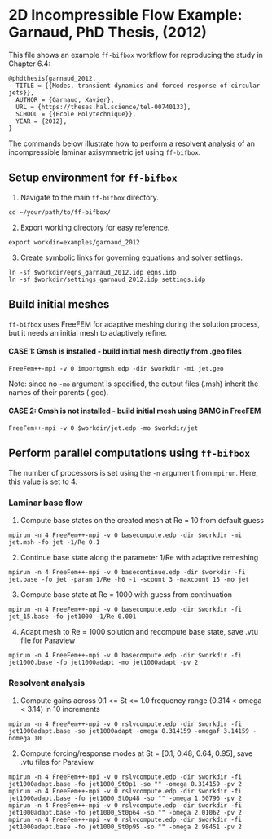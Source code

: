 # 2D Incompressible Flow Example: Garnaud, PhD Thesis, (2012)
This file shows an example `ff-bifbox` workflow for reproducing the study in Chapter 6.4:
```
@phdthesis{garnaud_2012,
  TITLE = {{Modes, transient dynamics and forced response of circular jets}},
  AUTHOR = {Garnaud, Xavier},
  URL = {https://theses.hal.science/tel-00740133},
  SCHOOL = {{Ecole Polytechnique}},
  YEAR = {2012},
}

```
The commands below illustrate how to perform a resolvent analysis of an incompressible laminar axisymmetric jet using `ff-bifbox`.

## Setup environment for `ff-bifbox`
1. Navigate to the main `ff-bifbox` directory.
```
cd ~/your/path/to/ff-bifbox/
```
2. Export working directory for easy reference.
```
export workdir=examples/garnaud_2012
```
3. Create symbolic links for governing equations and solver settings.
```
ln -sf $workdir/eqns_garnaud_2012.idp eqns.idp
ln -sf $workdir/settings_garnaud_2012.idp settings.idp
```

## Build initial meshes
`ff-bifbox` uses FreeFEM for adaptive meshing during the solution process, but it needs an initial mesh to adaptively refine.
#### CASE 1: Gmsh is installed - build initial mesh directly from .geo files
```
FreeFem++-mpi -v 0 importgmsh.edp -dir $workdir -mi jet.geo
```
Note: since no `-mo` argument is specified, the output files (.msh) inherit the names of their parents (.geo).
#### CASE 2: Gmsh is not installed - build initial mesh using BAMG in FreeFEM
```
FreeFem++-mpi -v 0 $workdir/jet.edp -mo $workdir/jet
```

## Perform parallel computations using `ff-bifbox`
The number of processors is set using the `-n` argument from `mpirun`. Here, this value is set to 4.
### Laminar base flow
1. Compute base states on the created mesh at Re = 10 from default guess
```
mpirun -n 4 FreeFem++-mpi -v 0 basecompute.edp -dir $workdir -mi jet.msh -fo jet -1/Re 0.1
```

2. Continue base state along the parameter 1/Re with adaptive remeshing
```
mpirun -n 4 FreeFem++-mpi -v 0 basecontinue.edp -dir $workdir -fi jet.base -fo jet -param 1/Re -h0 -1 -scount 3 -maxcount 15 -mo jet
```

3. Compute base state at Re = 1000 with guess from continuation
```
mpirun -n 4 FreeFem++-mpi -v 0 basecompute.edp -dir $workdir -fi jet_15.base -fo jet1000 -1/Re 0.001
```

4. Adapt mesh to Re = 1000 solution and recompute base state, save .vtu file for Paraview
```
mpirun -n 4 FreeFem++-mpi -v 0 basecompute.edp -dir $workdir -fi jet1000.base -fo jet1000adapt -mo jet1000adapt -pv 2
```

### Resolvent analysis
1. Compute gains across 0.1 <= St <= 1.0 frequency range (0.314 < omega < 3.14) in 10 increments
```
mpirun -n 4 FreeFem++-mpi -v 0 rslvcompute.edp -dir $workdir -fi jet1000adapt.base -so jet1000adapt -omega 0.314159 -omegaf 3.14159 -nomega 10
```
2. Compute forcing/response modes at St = [0.1, 0.48, 0.64, 0.95], save .vtu files for Paraview
```
mpirun -n 4 FreeFem++-mpi -v 0 rslvcompute.edp -dir $workdir -fi jet1000adapt.base -fo jet1000_St0p1 -so "" -omega 0.314159 -pv 2
mpirun -n 4 FreeFem++-mpi -v 0 rslvcompute.edp -dir $workdir -fi jet1000adapt.base -fo jet1000_St0p48 -so "" -omega 1.50796 -pv 2
mpirun -n 4 FreeFem++-mpi -v 0 rslvcompute.edp -dir $workdir -fi jet1000adapt.base -fo jet1000_St0p64 -so "" -omega 2.01062 -pv 2
mpirun -n 4 FreeFem++-mpi -v 0 rslvcompute.edp -dir $workdir -fi jet1000adapt.base -fo jet1000_St0p95 -so "" -omega 2.98451 -pv 2
```
